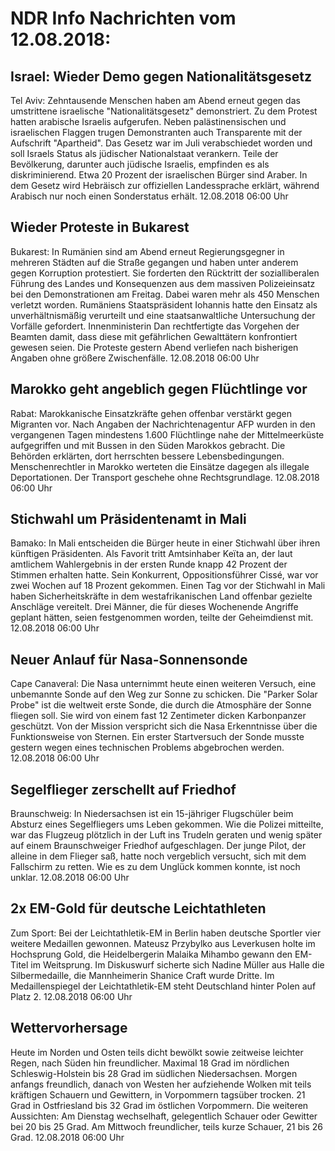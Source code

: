# NDR Info Nachrichten vom 12.08.2018:


## Israel: Wieder Demo gegen Nationalitätsgesetz
Tel Aviv: Zehntausende Menschen haben am Abend erneut gegen das umstrittene israelische "Nationalitätsgesetz" demonstriert. Zu dem Protest hatten arabische Israelis aufgerufen. Neben palästinensischen und israelischen Flaggen trugen Demonstranten auch Transparente mit der Aufschrift "Apartheid". Das Gesetz war im Juli verabschiedet worden und soll Israels Status als jüdischer Nationalstaat verankern. Teile der Bevölkerung, darunter auch jüdische Israelis, empfinden es als diskriminierend. Etwa 20 Prozent der israelischen Bürger sind Araber. In dem Gesetz wird Hebräisch zur offiziellen Landessprache erklärt, während Arabisch nur noch einen Sonderstatus erhält. 12.08.2018 06:00 Uhr 

## Wieder Proteste in Bukarest
Bukarest: In Rumänien sind am Abend erneut Regierungsgegner in mehreren Städten auf die Straße gegangen und haben unter anderem gegen Korruption protestiert. Sie forderten den Rücktritt der sozialliberalen Führung des Landes und Konsequenzen aus dem massiven Polizeieinsatz bei den Demonstrationen am Freitag. Dabei waren mehr als 450 Menschen verletzt worden. Rumäniens Staatspräsident Iohannis hatte den Einsatz als unverhältnismäßig verurteilt und eine staatsanwaltliche Untersuchung der Vorfälle gefordert. Innenministerin Dan rechtfertigte das Vorgehen der Beamten damit, dass diese mit gefährlichen Gewalttätern konfrontiert gewesen seien. Die Proteste gestern Abend verliefen nach bisherigen Angaben ohne größere Zwischenfälle. 12.08.2018 06:00 Uhr 

## Marokko geht angeblich gegen Flüchtlinge vor
Rabat: Marokkanische Einsatzkräfte gehen offenbar verstärkt gegen Migranten vor. Nach Angaben der Nachrichtenagentur AFP wurden in den vergangenen Tagen mindestens 1.600 Flüchtlinge nahe der Mittelmeerküste aufgegriffen und mit Bussen in den Süden Marokkos gebracht. Die Behörden erklärten, dort herrschten bessere Lebensbedingungen. Menschenrechtler in Marokko werteten die Einsätze dagegen als illegale Deportationen. Der Transport geschehe ohne Rechtsgrundlage. 12.08.2018 06:00 Uhr 

## Stichwahl um Präsidentenamt in Mali
Bamako: In Mali entscheiden die Bürger heute in einer Stichwahl über ihren künftigen Präsidenten. Als Favorit tritt Amtsinhaber Keïta an, der laut amtlichem Wahlergebnis in der ersten Runde knapp 42 Prozent der Stimmen erhalten hatte. Sein Konkurrent, Oppositionsführer Cissé, war vor zwei Wochen auf 18 Prozent gekommen. Einen Tag vor der Stichwahl in Mali haben Sicherheitskräfte in dem westafrikanischen Land offenbar gezielte Anschläge vereitelt. Drei Männer, die für dieses Wochenende Angriffe geplant hätten, seien festgenommen worden, teilte der Geheimdienst mit. 12.08.2018 06:00 Uhr 

## Neuer Anlauf für Nasa-Sonnensonde
Cape Canaveral: Die Nasa unternimmt heute einen weiteren Versuch, eine unbemannte Sonde auf den Weg zur Sonne zu schicken. Die "Parker Solar Probe" ist die weltweit erste Sonde, die durch die Atmosphäre der Sonne fliegen soll. Sie wird von einem fast 12 Zentimeter dicken Karbonpanzer geschützt. Von der Mission verspricht sich die Nasa Erkenntnisse über die Funktionsweise von Sternen. Ein erster Startversuch der Sonde musste gestern wegen eines technischen Problems abgebrochen werden. 12.08.2018 06:00 Uhr 

## Segelflieger zerschellt auf Friedhof
Braunschweig: In Niedersachsen ist ein 15-jähriger Flugschüler beim Absturz eines Segelfliegers ums Leben gekommen. Wie die Polizei mitteilte, war das Flugzeug plötzlich in der Luft ins Trudeln geraten und wenig später auf einem Braunschweiger Friedhof aufgeschlagen. Der junge Pilot, der alleine in dem Flieger saß, hatte noch vergeblich versucht, sich mit dem Fallschirm zu retten. Wie es zu dem Unglück kommen konnte, ist noch unklar. 12.08.2018 06:00 Uhr 

## 2x EM-Gold für deutsche Leichtathleten
Zum Sport: Bei der Leichtathletik-EM in Berlin haben deutsche Sportler vier weitere Medaillen gewonnen. Mateusz Przybylko aus Leverkusen holte im Hochsprung Gold, die Heidelbergerin Malaika Mihambo gewann den EM-Titel im Weitsprung. Im Diskuswurf sicherte sich Nadine Müller aus Halle die Silbermedaille, die Mannheimerin Shanice Craft wurde Dritte. Im Medaillenspiegel der Leichtathletik-EM steht Deutschland hinter Polen auf Platz 2. 12.08.2018 06:00 Uhr 

## Wettervorhersage
Heute im Norden und Osten teils dicht bewölkt sowie zeitweise leichter Regen, nach Süden hin freundlicher. Maximal 18 Grad im nördlichen Schleswig-Holstein bis 28 Grad im südlichen Niedersachsen. Morgen anfangs freundlich, danach von Westen her aufziehende Wolken mit teils kräftigen Schauern und Gewittern, in Vorpommern tagsüber trocken. 21 Grad in Ostfriesland bis 32 Grad im östlichen Vorpommern. Die weiteren Aussichten: Am Dienstag wechselhaft, gelegentlich Schauer oder Gewitter bei 20 bis 25 Grad. Am Mittwoch freundlicher, teils kurze Schauer, 21 bis 26 Grad. 12.08.2018 06:00 Uhr 
